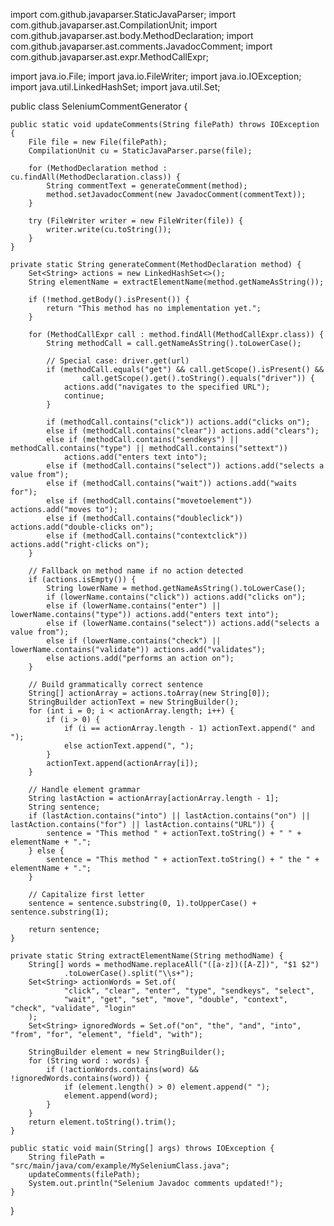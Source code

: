 import com.github.javaparser.StaticJavaParser;
import com.github.javaparser.ast.CompilationUnit;
import com.github.javaparser.ast.body.MethodDeclaration;
import com.github.javaparser.ast.comments.JavadocComment;
import com.github.javaparser.ast.expr.MethodCallExpr;

import java.io.File;
import java.io.FileWriter;
import java.io.IOException;
import java.util.LinkedHashSet;
import java.util.Set;

public class SeleniumCommentGenerator {

    public static void updateComments(String filePath) throws IOException {
        File file = new File(filePath);
        CompilationUnit cu = StaticJavaParser.parse(file);

        for (MethodDeclaration method : cu.findAll(MethodDeclaration.class)) {
            String commentText = generateComment(method);
            method.setJavadocComment(new JavadocComment(commentText));
        }

        try (FileWriter writer = new FileWriter(file)) {
            writer.write(cu.toString());
        }
    }

    private static String generateComment(MethodDeclaration method) {
        Set<String> actions = new LinkedHashSet<>();
        String elementName = extractElementName(method.getNameAsString());

        if (!method.getBody().isPresent()) {
            return "This method has no implementation yet.";
        }

        for (MethodCallExpr call : method.findAll(MethodCallExpr.class)) {
            String methodCall = call.getNameAsString().toLowerCase();

            // Special case: driver.get(url)
            if (methodCall.equals("get") && call.getScope().isPresent() &&
                    call.getScope().get().toString().equals("driver")) {
                actions.add("navigates to the specified URL");
                continue;
            }

            if (methodCall.contains("click")) actions.add("clicks on");
            else if (methodCall.contains("clear")) actions.add("clears");
            else if (methodCall.contains("sendkeys") || methodCall.contains("type") || methodCall.contains("settext"))
                actions.add("enters text into");
            else if (methodCall.contains("select")) actions.add("selects a value from");
            else if (methodCall.contains("wait")) actions.add("waits for");
            else if (methodCall.contains("movetoelement")) actions.add("moves to");
            else if (methodCall.contains("doubleclick")) actions.add("double-clicks on");
            else if (methodCall.contains("contextclick")) actions.add("right-clicks on");
        }

        // Fallback on method name if no action detected
        if (actions.isEmpty()) {
            String lowerName = method.getNameAsString().toLowerCase();
            if (lowerName.contains("click")) actions.add("clicks on");
            else if (lowerName.contains("enter") || lowerName.contains("type")) actions.add("enters text into");
            else if (lowerName.contains("select")) actions.add("selects a value from");
            else if (lowerName.contains("check") || lowerName.contains("validate")) actions.add("validates");
            else actions.add("performs an action on");
        }

        // Build grammatically correct sentence
        String[] actionArray = actions.toArray(new String[0]);
        StringBuilder actionText = new StringBuilder();
        for (int i = 0; i < actionArray.length; i++) {
            if (i > 0) {
                if (i == actionArray.length - 1) actionText.append(" and ");
                else actionText.append(", ");
            }
            actionText.append(actionArray[i]);
        }

        // Handle element grammar
        String lastAction = actionArray[actionArray.length - 1];
        String sentence;
        if (lastAction.contains("into") || lastAction.contains("on") || lastAction.contains("for") || lastAction.contains("URL")) {
            sentence = "This method " + actionText.toString() + " " + elementName + ".";
        } else {
            sentence = "This method " + actionText.toString() + " the " + elementName + ".";
        }

        // Capitalize first letter
        sentence = sentence.substring(0, 1).toUpperCase() + sentence.substring(1);

        return sentence;
    }

    private static String extractElementName(String methodName) {
        String[] words = methodName.replaceAll("([a-z])([A-Z])", "$1 $2")
                .toLowerCase().split("\\s+");
        Set<String> actionWords = Set.of(
                "click", "clear", "enter", "type", "sendkeys", "select",
                "wait", "get", "set", "move", "double", "context", "check", "validate", "login"
        );
        Set<String> ignoredWords = Set.of("on", "the", "and", "into", "from", "for", "element", "field", "with");

        StringBuilder element = new StringBuilder();
        for (String word : words) {
            if (!actionWords.contains(word) && !ignoredWords.contains(word)) {
                if (element.length() > 0) element.append(" ");
                element.append(word);
            }
        }
        return element.toString().trim();
    }

    public static void main(String[] args) throws IOException {
        String filePath = "src/main/java/com/example/MySeleniumClass.java";
        updateComments(filePath);
        System.out.println("Selenium Javadoc comments updated!");
    }
}